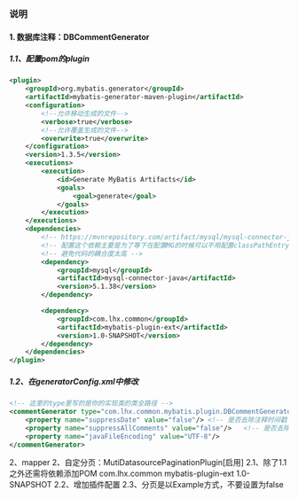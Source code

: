 ### 说明
#### 1. 数据库注释：DBCommentGenerator
##### 1.1、配置pom的plugin
```xml
<plugin>
    <groupId>org.mybatis.generator</groupId>
    <artifactId>mybatis-generator-maven-plugin</artifactId>
    <configuration>
        <!--允许移动生成的文件-->
        <verbose>true</verbose>
        <!--允许覆盖生成的文件-->
        <overwrite>true</overwrite>
    </configuration>
    <version>1.3.5</version>
    <executions>
        <execution>
            <id>Generate MyBatis Artifacts</id>
            <goals>
                <goal>generate</goal>
            </goals>
        </execution>
    </executions>
    <dependencies>
        <!-- https://mvnrepository.com/artifact/mysql/mysql-connector-java -->
        <!-- 配置这个依赖主要是为了等下在配置MG的时候可以不用配置classPathEntry这样的一个属性 -->
        <!-- 避免代码的耦合度太高 -->
        <dependency>
            <groupId>mysql</groupId>
            <artifactId>mysql-connector-java</artifactId>
            <version>5.1.38</version>
        </dependency>

        <dependency>
            <groupId>com.lhx.common</groupId>
            <artifactId>mybatis-plugin-ext</artifactId>
            <version>1.0-SNAPSHOT</version>
        </dependency>
    </dependencies>
</plugin>

```    
##### 1.2、在generatorConfig.xml中修改
```xml
<!-- 这里的type里写的是你的实现类的类全路径 -->
<commentGenerator type="com.lhx.common.mybatis.plugin.DBCommentGenerator">
    <property name="suppressDate" value="false"/> <!-- 是否去除注释时间戳 false时打开时间标志，true时关闭-->
    <property name="suppressAllComments" value="false"/>   <!-- 是否去除自动生成的注释 true：是 ： false:否 -->
    <property name="javaFileEncoding" value="UTF-8"/>
</commentGenerator>      
```
2、mapper
2、自定分页：MutiDatasourcePaginationPlugin[启用]
    2.1、除了1.1之外还需将依赖添加POM
        <dependency>
            <groupId>com.lhx.common</groupId>
            <artifactId>mybatis-plugin-ext</artifactId>
            <version>1.0-SNAPSHOT</version>
        </dependency>
    2.2、增加插件配置
        <plugin type="com.lhx.common.mybatis.plugin.MutiDatasourcePaginationPlugin"></plugin>
    2.3、分页是以Example方式，不要设置为false
        <table tableName="users" domainObjectName="User"/> 